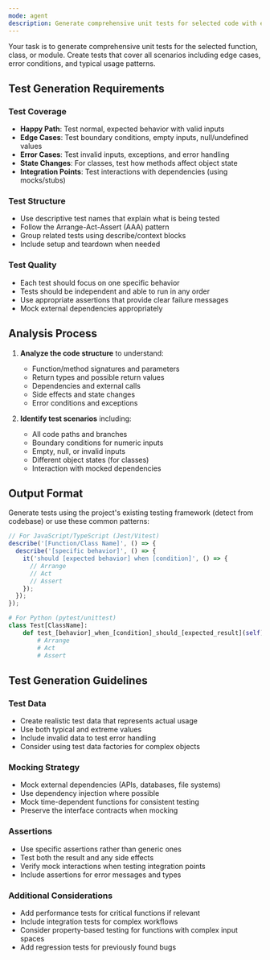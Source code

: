 ```yaml
---
mode: agent
description: Generate comprehensive unit tests for selected code with edge cases and proper test structure
---
```


Your task is to generate comprehensive unit tests for the selected function, class, or module. Create tests that cover all scenarios including edge cases, error conditions, and typical usage patterns.

## Test Generation Requirements

### Test Coverage
- **Happy Path**: Test normal, expected behavior with valid inputs
- **Edge Cases**: Test boundary conditions, empty inputs, null/undefined values
- **Error Cases**: Test invalid inputs, exceptions, and error handling
- **State Changes**: For classes, test how methods affect object state
- **Integration Points**: Test interactions with dependencies (using mocks/stubs)

### Test Structure
- Use descriptive test names that explain what is being tested
- Follow the Arrange-Act-Assert (AAA) pattern
- Group related tests using describe/context blocks
- Include setup and teardown when needed

### Test Quality
- Each test should focus on one specific behavior
- Tests should be independent and able to run in any order
- Use appropriate assertions that provide clear failure messages
- Mock external dependencies appropriately

## Analysis Process

1. **Analyze the code structure** to understand:
   - Function/method signatures and parameters
   - Return types and possible return values
   - Dependencies and external calls
   - Side effects and state changes
   - Error conditions and exceptions

2. **Identify test scenarios** including:
   - All code paths and branches
   - Boundary conditions for numeric inputs
   - Empty, null, or invalid inputs
   - Different object states (for classes)
   - Interaction with mocked dependencies

## Output Format

Generate tests using the project's existing testing framework (detect from codebase) or use these common patterns:

```javascript
// For JavaScript/TypeScript (Jest/Vitest)
describe('[Function/Class Name]', () => {
  describe('[specific behavior]', () => {
    it('should [expected behavior] when [condition]', () => {
      // Arrange
      // Act  
      // Assert
    });
  });
});
```

```python
# For Python (pytest/unittest)
class Test[ClassName]:
    def test_[behavior]_when_[condition]_should_[expected_result](self):
        # Arrange
        # Act
        # Assert
```

## Test Generation Guidelines

### Test Data
- Create realistic test data that represents actual usage
- Use both typical and extreme values
- Include invalid data to test error handling
- Consider using test data factories for complex objects

### Mocking Strategy
- Mock external dependencies (APIs, databases, file systems)
- Use dependency injection where possible
- Mock time-dependent functions for consistent testing
- Preserve the interface contracts when mocking

### Assertions
- Use specific assertions rather than generic ones
- Test both the result and any side effects
- Verify mock interactions when testing integration points
- Include assertions for error messages and types

### Additional Considerations
- Add performance tests for critical functions if relevant
- Include integration tests for complex workflows
- Consider property-based testing for functions with complex input spaces
- Add regression tests for previously found bugs
